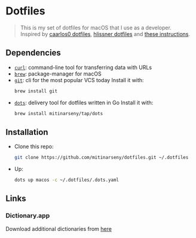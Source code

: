 # Dotfiles

> This is my set of dotfiles for macOS that I use as a developer.  
  Inspired by [caarlos0 dotfiles](https://github.com/caarlos0/dotfiles), [hlissner dotfiles](https://github.com/hlissner/dotfiles/tree/master/shell/zsh) and [these instructions](https://sourabhbajaj.com/mac-setup/).

## Dependencies

* [`curl`](https://curl.haxx.se): command-line tool for transferring data with URLs
* [`brew`](https://brew.sh): package-manager for macOS
* [`git`](https://git-scm.com): cli for the most popular VCS today
  Install it with:
  ```bash
  brew install git
  ```
* [`dots`](https://github.com/mitinarseny/dots): delivery tool for dotfiles written in Go
  Install it with:
  ```bash
  brew install mitinarseny/tap/dots
  ```

## Installation
* Clone this repo:
  ```bash
  git clone https://github.com/mitinarseny/dotfiles.git ~/.dotfiles
  ```
* Up:
  ```bash
  dots up macos -c ~/.dotfiles/.dots.yaml
  ```
  
## Links
### Dictionary.app
Download additional dictionaries from [here](https://rutracker.org/forum/viewtopic.php?t=4264270)
